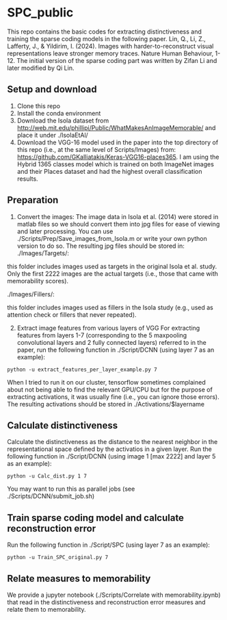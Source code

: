 # SPC_public

This repo contains the basic codes for extracting distinctiveness and training the sparse coding models in the following paper. Lin, Q., Li, Z., Lafferty, J., & Yildirim, I. (2024). Images with harder-to-reconstruct visual representations leave stronger memory traces. Nature Human Behaviour, 1-12. The initial version of the sparse coding part was written by Zifan Li and later modified by Qi Lin.

## Setup and download
1. Clone this repo
2. Install the conda environment
3. Download the Isola dataset from http://web.mit.edu/phillipi/Public/WhatMakesAnImageMemorable/ and place it under ./IsolaEtAl/
4. Download the VGG-16 model used in the paper into the top directory of this repo (i.e., at the same level of Scripts/Images) from: https://github.com/GKalliatakis/Keras-VGG16-places365. I am using the Hybrid 1365 classes model which is trained on both ImageNet images and their Places dataset and had the highest overall classification results.

## Preparation
1. Convert the images: The image data in Isola et al. (2014) were stored in matlab files so we should convert them into jpg files for ease of viewing and later processing. You can use ./Scripts/Prep/Save_images_from_Isola.m or write your own python version to do so. The resulting jpg files should be stored in:
./Images/Targets/: 

this folder includes images used as targets in the original Isola et al. study. Only the first 2222 images are the actual targets (i.e., those that came with memorability scores).  

./Images/Fillers/: 

this folder includes images used as fillers in the Isola study (e.g., used as attention check or fillers that never repeated). 

2. Extract image features from various layers of VGG
For extracting features from layers 1-7 (corresponding to the 5 maxpooling convolutional layers and 2 fully connected layers) referred to in the paper, run the following function in ./Script/DCNN (using layer 7 as an example):
```
python -u extract_features_per_layer_example.py 7
```
When I tried to run it on our cluster, tensorflow sometimes complained about not being able to find the relevant GPU/CPU but for the purpose of extracting activations, it was usually fine (i.e., you can ignore those errors). 
The resulting activations should be stored in ./Activations/$layername

## Calculate distinctiveness
Calculate the distinctiveness as the distance to the nearest neighbor in the representational space defined by the activatios in a given layer. Run the following function in ./Script/DCNN (using image 1 [max 2222] and layer 5 as an example):
```
python -u Calc_dist.py 1 7
```
You may want to run this as parallel jobs (see ./Scripts/DCNN/submit_job.sh)

## Train sparse coding model and calculate reconstruction error
Run the following function in ./Script/SPC (using layer 7 as an example):
```
python -u Train_SPC_original.py 7
```

## Relate measures to memorability
We provide a jupyter notebook (./Scripts/Correlate with memorability.ipynb) that read in the distinctiveness and reconstruction error measures and relate them to memorability. 


